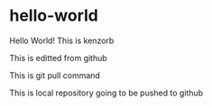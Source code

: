 # hello-world
Hello World! This is kenzorb

This is editted from github

This is git pull command

This is local repository going to be pushed to github